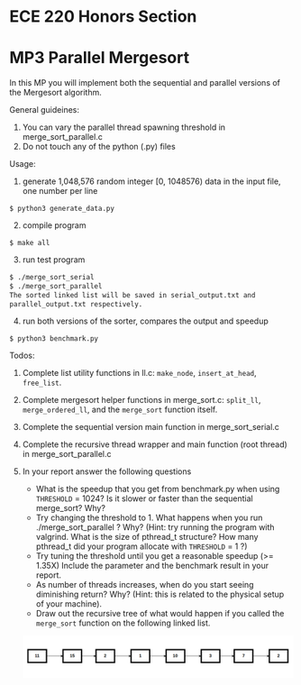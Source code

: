 # ECE 220 Honors Section
# MP3 Parallel Mergesort

In this MP you will implement both the sequential and parallel versions of the Mergesort algorithm.

General guideines:  
1. You can vary the parallel thread spawning threshold in merge_sort_parallel.c  
2. Do not touch any of the python (.py) files  


Usage:  
    
  1. generate 1,048,576 random integer [0, 1048576) data in the input file, one number per line

    $ python3 generate_data.py

  2. compile program

    $ make all

  3. run test program

    $ ./merge_sort_serial
    $ ./merge_sort_parallel
    The sorted linked list will be saved in serial_output.txt and parallel_output.txt respectively.

  4. run both versions of the sorter, compares the output and speedup

    $ python3 benchmark.py
    
Todos:  

  1. Complete list utility functions in ll.c: `make_node`, `insert_at_head`, `free_list`.  
  2. Complete mergesort helper functions in merge_sort.c: `split_ll`, `merge_ordered_ll`, and the `merge_sort` function itself.  
  3. Complete the sequential version main function in merge_sort_serial.c  
  4. Complete the recursive thread wrapper and main function (root thread) in merge_sort_parallel.c  
  5. In your report answer the following questions  
      - What is the speedup that you get from benchmark.py when using `THRESHOLD` = 1024? Is it slower or faster than the sequential merge_sort? Why?  
      - Try changing the threshold to 1. What happens when you run ./merge_sort_parallel ? Why? (Hint: try running the program with valgrind. What is the size of pthread_t structure? How many pthread_t did your program allocate with `THRESHOLD` = 1 ?)  
      - Try tuning the threshold until you get a reasonable speedup (>= 1.35X) Include the parameter and the benchmark result in your report.  
      - As number of threads increases, when do you start seeing diminishing return? Why? (Hint: this is related to the physical setup of your machine).  
      - Draw out the recursive tree of what would happen if you called the `merge_sort` function on the following linked list.
    
      ![HomeworkProblem](./images/LinkedListMp3h.png?raw=true)
